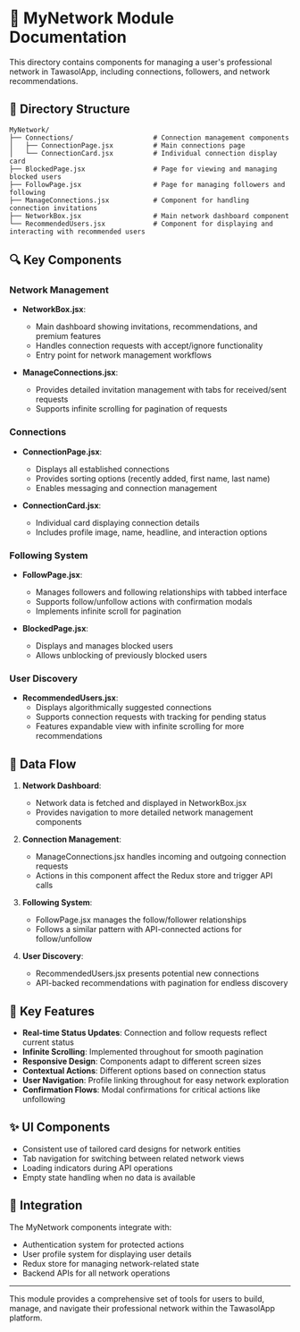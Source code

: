 # 🔄 MyNetwork Module Documentation

This directory contains components for managing a user's professional network in TawasolApp, including connections, followers, and network recommendations.

## 📁 Directory Structure

```
MyNetwork/
├── Connections/                    # Connection management components
│   ├── ConnectionPage.jsx          # Main connections page
│   └── ConnectionCard.jsx          # Individual connection display card
├── BlockedPage.jsx                 # Page for viewing and managing blocked users
├── FollowPage.jsx                  # Page for managing followers and following
├── ManageConnections.jsx           # Component for handling connection invitations
├── NetworkBox.jsx                  # Main network dashboard component
└── RecommendedUsers.jsx            # Component for displaying and interacting with recommended users
```

## 🔍 Key Components

### Network Management

- **NetworkBox.jsx**:

  - Main dashboard showing invitations, recommendations, and premium features
  - Handles connection requests with accept/ignore functionality
  - Entry point for network management workflows

- **ManageConnections.jsx**:
  - Provides detailed invitation management with tabs for received/sent requests
  - Supports infinite scrolling for pagination of requests

### Connections

- **ConnectionPage.jsx**:

  - Displays all established connections
  - Provides sorting options (recently added, first name, last name)
  - Enables messaging and connection management

- **ConnectionCard.jsx**:
  - Individual card displaying connection details
  - Includes profile image, name, headline, and interaction options

### Following System

- **FollowPage.jsx**:

  - Manages followers and following relationships with tabbed interface
  - Supports follow/unfollow actions with confirmation modals
  - Implements infinite scroll for pagination

- **BlockedPage.jsx**:
  - Displays and manages blocked users
  - Allows unblocking of previously blocked users

### User Discovery

- **RecommendedUsers.jsx**:
  - Displays algorithmically suggested connections
  - Supports connection requests with tracking for pending status
  - Features expandable view with infinite scrolling for more recommendations

## 🔄 Data Flow

1. **Network Dashboard**:

   - Network data is fetched and displayed in NetworkBox.jsx
   - Provides navigation to more detailed network management components

2. **Connection Management**:

   - ManageConnections.jsx handles incoming and outgoing connection requests
   - Actions in this component affect the Redux store and trigger API calls

3. **Following System**:

   - FollowPage.jsx manages the follow/follower relationships
   - Follows a similar pattern with API-connected actions for follow/unfollow

4. **User Discovery**:
   - RecommendedUsers.jsx presents potential new connections
   - API-backed recommendations with pagination for endless discovery

## 🚀 Key Features

- **Real-time Status Updates**: Connection and follow requests reflect current status
- **Infinite Scrolling**: Implemented throughout for smooth pagination
- **Responsive Design**: Components adapt to different screen sizes
- **Contextual Actions**: Different options based on connection status
- **User Navigation**: Profile linking throughout for easy network exploration
- **Confirmation Flows**: Modal confirmations for critical actions like unfollowing

## ✨ UI Components

- Consistent use of tailored card designs for network entities
- Tab navigation for switching between related network views
- Loading indicators during API operations
- Empty state handling when no data is available

## 🔌 Integration

The MyNetwork components integrate with:

- Authentication system for protected actions
- User profile system for displaying user details
- Redux store for managing network-related state
- Backend APIs for all network operations

---

This module provides a comprehensive set of tools for users to build, manage, and navigate their professional network within the TawasolApp platform.
